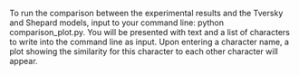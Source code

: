 To run the comparison between the experimental results and the Tversky and Shepard models, input to your command line: python comparison_plot.py. You will be presented with text and a list of characters to write into the command line as input. Upon entering a character name, a plot showing the similarity for this character to each other character will appear. 